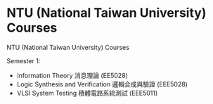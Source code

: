 # NTU (National Taiwan University) Courses
 NTU (National Taiwan University) Courses

Semester 1:
- Information Theory 消息理論 (EE5028)
- Logic Synthesis and Verification 邏輯合成與驗證 (EEE5028)
- VLSI System Testing 積體電路系統測試 (EEE5011)

